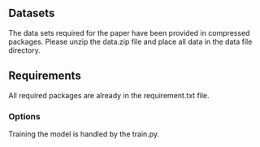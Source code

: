 ## Datasets

The data sets required for the paper have been provided in compressed packages. Please unzip the data.zip file and place all data in the data file directory.

## Requirements

All required packages are already in the requirement.txt file.

### Options

Training the model is handled by the train.py.